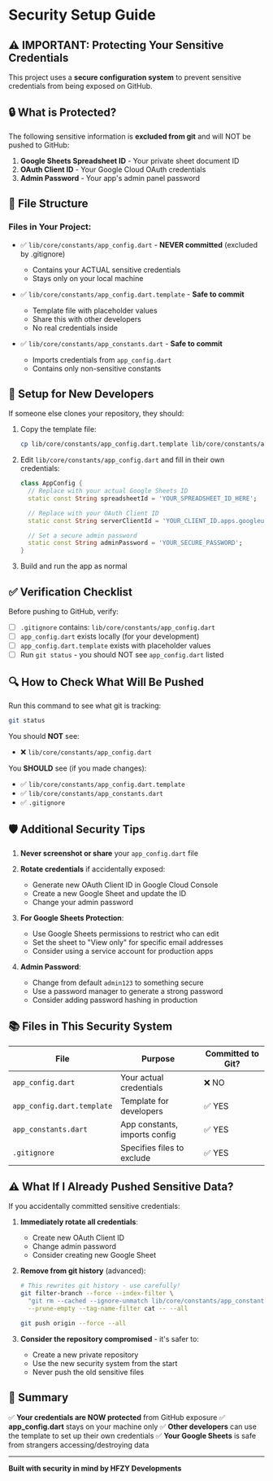 # Security Setup Guide

## ⚠️ IMPORTANT: Protecting Your Sensitive Credentials

This project uses a **secure configuration system** to prevent sensitive credentials from being exposed on GitHub.

## 🔒 What is Protected?

The following sensitive information is **excluded from git** and will NOT be pushed to GitHub:

1. **Google Sheets Spreadsheet ID** - Your private sheet document ID
2. **OAuth Client ID** - Your Google Cloud OAuth credentials
3. **Admin Password** - Your app's admin panel password

## 📁 File Structure

### Files in Your Project:

- ✅ `lib/core/constants/app_config.dart` - **NEVER committed** (excluded by .gitignore)
  - Contains your ACTUAL sensitive credentials
  - Stays only on your local machine

- ✅ `lib/core/constants/app_config.dart.template` - **Safe to commit**
  - Template file with placeholder values
  - Share this with other developers
  - No real credentials inside

- ✅ `lib/core/constants/app_constants.dart` - **Safe to commit**
  - Imports credentials from `app_config.dart`
  - Contains only non-sensitive constants

## 🚀 Setup for New Developers

If someone else clones your repository, they should:

1. Copy the template file:
   ```bash
   cp lib/core/constants/app_config.dart.template lib/core/constants/app_config.dart
   ```

2. Edit `lib/core/constants/app_config.dart` and fill in their own credentials:
   ```dart
   class AppConfig {
     // Replace with your actual Google Sheets ID
     static const String spreadsheetId = 'YOUR_SPREADSHEET_ID_HERE';

     // Replace with your OAuth Client ID
     static const String serverClientId = 'YOUR_CLIENT_ID.apps.googleusercontent.com';

     // Set a secure admin password
     static const String adminPassword = 'YOUR_SECURE_PASSWORD';
   }
   ```

3. Build and run the app as normal

## ✅ Verification Checklist

Before pushing to GitHub, verify:

- [ ] `.gitignore` contains: `lib/core/constants/app_config.dart`
- [ ] `app_config.dart` exists locally (for your development)
- [ ] `app_config.dart.template` exists with placeholder values
- [ ] Run `git status` - you should NOT see `app_config.dart` listed

## 🔍 How to Check What Will Be Pushed

Run this command to see what git is tracking:

```bash
git status
```

You should **NOT** see:
- ❌ `lib/core/constants/app_config.dart`

You **SHOULD** see (if you made changes):
- ✅ `lib/core/constants/app_config.dart.template`
- ✅ `lib/core/constants/app_constants.dart`
- ✅ `.gitignore`

## 🛡️ Additional Security Tips

1. **Never screenshot or share** your `app_config.dart` file
2. **Rotate credentials** if accidentally exposed:
   - Generate new OAuth Client ID in Google Cloud Console
   - Create a new Google Sheet and update the ID
   - Change your admin password

3. **For Google Sheets Protection**:
   - Use Google Sheets permissions to restrict who can edit
   - Set the sheet to "View only" for specific email addresses
   - Consider using a service account for production apps

4. **Admin Password**:
   - Change from default `admin123` to something secure
   - Use a password manager to generate a strong password
   - Consider adding password hashing in production

## 📚 Files in This Security System

| File | Purpose | Committed to Git? |
|------|---------|-------------------|
| `app_config.dart` | Your actual credentials | ❌ NO |
| `app_config.dart.template` | Template for developers | ✅ YES |
| `app_constants.dart` | App constants, imports config | ✅ YES |
| `.gitignore` | Specifies files to exclude | ✅ YES |

## ⚠️ What If I Already Pushed Sensitive Data?

If you accidentally committed sensitive credentials:

1. **Immediately rotate all credentials**:
   - Create new OAuth Client ID
   - Change admin password
   - Consider creating new Google Sheet

2. **Remove from git history** (advanced):
   ```bash
   # This rewrites git history - use carefully!
   git filter-branch --force --index-filter \
     "git rm --cached --ignore-unmatch lib/core/constants/app_constants.dart" \
     --prune-empty --tag-name-filter cat -- --all

   git push origin --force --all
   ```

3. **Consider the repository compromised** - it's safer to:
   - Create a new private repository
   - Use the new security system from the start
   - Never push the old sensitive files

## 🎯 Summary

✅ **Your credentials are NOW protected** from GitHub exposure
✅ **app_config.dart** stays on your machine only
✅ **Other developers** can use the template to set up their own credentials
✅ **Your Google Sheets** is safe from strangers accessing/destroying data

---

**Built with security in mind by HFZY Developments**
